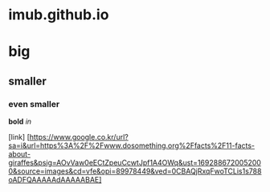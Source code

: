 # imub.github.io

# big
## smaller
### even smaller

**bold**
*in*

[link]
[https://www.google.co.kr/url?sa=i&url=https%3A%2F%2Fwww.dosomething.org%2Ffacts%2F11-facts-about-giraffes&psig=AOvVaw0eECtZpeuCcwtJpf1A4OWq&ust=1692886720052000&source=images&cd=vfe&opi=89978449&ved=0CBAQjRxqFwoTCLis1s788oADFQAAAAAdAAAAABAE]

